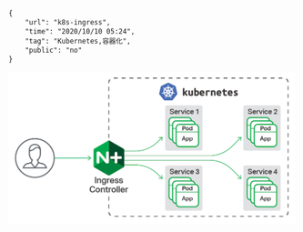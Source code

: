```
{
    "url": "k8s-ingress",
    "time": "2020/10/10 05:24",
    "tag": "Kubernetes,容器化",
    "public": "no"
}
```



![](../../static/uploads/k8s-ingress.png)